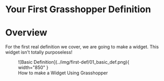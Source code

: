 # Your First Grasshopper Definition

# Overview
For the first real definition we cover, we are going to make a widget. This widget isn't totally purposeless!

<figure markdown>
  ![Basic Definition](../img/first-def/01_basic_def.png){ width="850" }
  <figcaption>How to make a Widget Using Grasshopper</figcaption>
</figure>